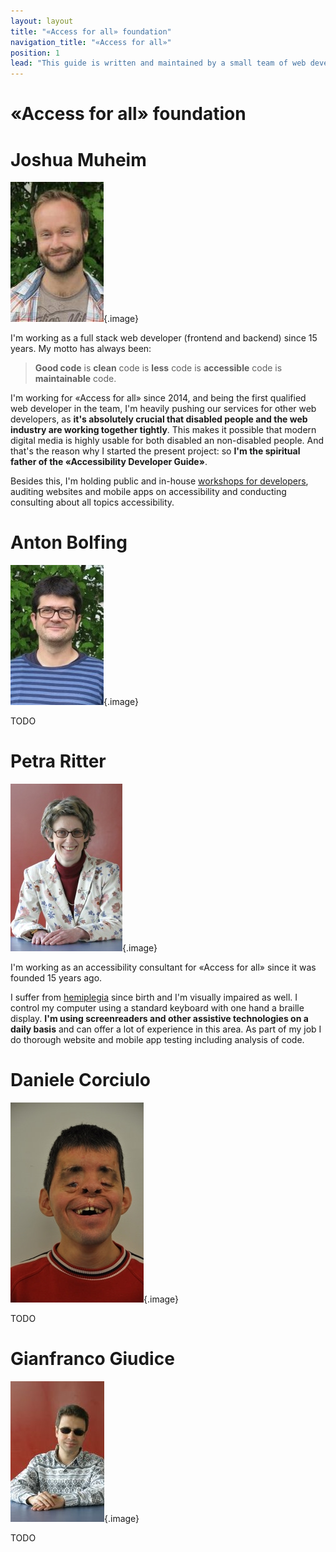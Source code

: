 ```yaml
---
layout: layout
title: "«Access for all» foundation"
navigation_title: "«Access for all»"
position: 1
lead: "This guide is written and maintained by a small team of web developers and accessibility consultants, employed by the foundation [«Access for all»](http://www.access-for-all.ch), based in Switzerland."
---
```


# «Access for all» foundation

# Joshua Muheim

![Joshua Muheim](_media/joshua-muheim.png){.image}

I'm working as a full stack web developer (frontend and backend) since 15 years. My motto has always been:

> **Good code** is **clean** code is **less** code is **accessible** code is **maintainable** code.

I'm working for «Access for all» since 2014, and being the first qualified web developer in the team, I'm heavily pushing our services for other web developers, as **it's absolutely crucial that disabled people and the web industry are working together tightly**. This makes it possible that modern digital media is highly usable for both disabled an non-disabled people. And that's the reason why I started the present project: so **I'm the spiritual father of the «Accessibility Developer Guide»**.

Besides this, I'm holding public and in-house [workshops for developers](http://www.access-for-all.ch/ch/schulung/kurse-und-seminare.html), auditing websites and mobile apps on accessibility and conducting consulting about all topics accessibility.

# Anton Bolfing

![Anton Bolfing](_media/anton-bolfing.png){.image}

TODO

# Petra Ritter

![Petra Ritter](_media/petra-ritter.png){.image}

I'm working as an accessibility consultant for «Access for all» since it was founded 15 years ago.

I suffer from [hemiplegia](https://en.wikipedia.org/wiki/Spastic_hemiplegia) since birth and I'm visually impaired as well. I control my computer using a standard keyboard with one hand a braille display. **I'm using screenreaders and other assistive technologies on a daily basis** and can offer a lot of experience in this area. As part of my job I do thorough website and mobile app testing including analysis of code.

# Daniele Corciulo

![Daniele Corciulo](_media/daniele-corciulo.png){.image}

TODO

# Gianfranco Giudice

![Gianfranco Giudice](_media/gianfranco-giudice.png){.image}

TODO